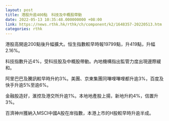 ```yaml
---
layout: post
title: 港股升逾400點　科技及中概股帶動
date: 2022-05-13 10:35:48.000000000 +08:00
link: https://news.rthk.hk/rthk/ch/component/k2/1648357-20220513.htm
categories: rthk
---
```


港股高開逾200點後升幅擴大。恒生指數較早時報19799點，升419點，升幅2.16%。

科技指數升近4%，受科技股及中概股帶動。內地機構指出監管力度出現邊際緩和。

阿里巴巴及騰訊較早時升約3%。美團、京東集團同嗶哩嗶哩都升逾3%，百度及快手升逾5%至逾6%。

金融股造好，滙控及港交所升逾1%。本地地產股上揚，新地升約4%，信置升3%。

百濟神州獲納入MSCI中國A股在岸指數，本港上市的H股較早時升逾半成。
